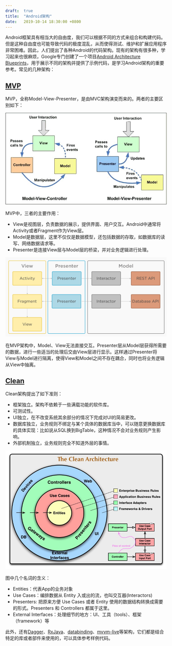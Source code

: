 ```yaml
---
draft:  true
title:  "Android架构"
date:   2019-10-14 18:30:00 +0800
---
```


Android框架具有相当大的自由度，我们可以根据不同的方式来组合和构建代码。但是这种自由度也可能导致代码的极度混乱，从而使得测试、维护和扩展应用程序非常困难。因此，人们提出了各种Android的代码架构。现有的架构有很多种，学习起来也很麻烦，Google专门创建了一个项目[Android Architecture Blueprints][arch]，用于展示不同的架构并提供了示例代码，是学习Android架构的重要参考。常见的几种架构：

## [MVP][]

MVP，全称Model-View-Presenter，是由MVC架构演变而来的。两者的主要区别如下：

![MVC vs MVP][mvcmvp]

MVP中，三者的主要作用：

- View是视图层，负责数据的展示，提供界面、用户交互。Android中通常将Activity或者Fragment作为View层。
- Model是数据层，这里不仅仅是数据模型，还包括数据的存取，如数据库的读写、网络数据请求等。
- Presenter是连接View层与Model层的桥梁，并对业务逻辑进行处理。

![MVP_img][]

在MVP架构中，Model、View无法直接交互。Presenter层从Model层获得所需要的数据，进行一些适当的处理后交由View层进行显示。这样通过Presenter将View与Model进行隔离，使得View和Model之间不存在耦合，同时也将业务逻辑从View中抽离。

## [Clean][]

Clean架构提出了如下准则：

- 框架独立。架构不依赖于一些满载功能的软件库。
- 可测试性。
- UI独立，在不改变系统其余部分的情况下完成对UI的简易更改。
- 数据库独立，业务规则不绑定与某个具体的数据库当中，可以随意更换数据库的具体实现：比如说从SQL换到BigTable，这种情况不会对业务规则产生影响。
- 外部机制独立，业务规则完全不知道外层的事情。

![mvp_clean][]

图中几个名词的含义：

- Entities：代表App的业务对象
- Use Cases：编排数据从 Entity 入或出的流，也叫交互器(Interactors)
- Presenters: 把原来方便 Use Cases 或者 Entity 使用的数据结构转换成需要的形式。Presenters 和 Controllers 都属于这里。
- External Interfaces：处理细节的地方：UI、工具（tools）、框架（framework）等

此外，还有[Dagger][]、[RxJava][]、[databinding][]、[mvvm-live][]等架构，它们都是结合特定的库或者部件来使用的，可以具体参考样例代码。

[arch]: https://github.com/googlesamples/android-architecture
[clean]: https://github.com/googlesamples/android-architecture/tree/todo-mvp-clean/
[dagger]: https://github.com/googlesamples/android-architecture/tree/todo-mvp-dagger/
[databinding]: https://github.com/googlesamples/android-architecture/tree/todo-mvvm-databinding/
[mvcmvp]: ./mvc_mvp.jpg
[mvp]: https://github.com/googlesamples/android-architecture/tree/todo-mvp/
[mvp_clean]: ./mvp_clean.jpg
[mvp_img]: ./mvp.png
[mvvm-live]: https://github.com/googlesamples/android-architecture/tree/todo-mvvm-live/
[rxjava]: https://github.com/googlesamples/android-architecture/tree/todo-mvp-rxjava/
